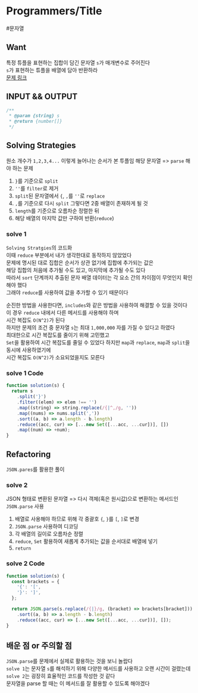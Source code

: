 # Programmers/Title

#문자열

## Want

특정 튜플을 표현하는 집합이 담긴 문자열 `s`가 매개변수로 주어진다  
`s`가 표현하는 튜플을 배열에 담아 반환하라  
[문제 링크](https://school.programmers.co.kr/learn/courses/30/lessons/64065)

## INPUT && OUTPUT

```js
/**
 * @param {string} s
 * @return {number[]}
 */
```

## Solving Strategies

원소 개수가 `1,2,3,4...` 이렇게 늘어나는 순서가 본 투플임
해당 문자열 => `parse` 해야 하는 문제

1. `}`를 기준으로 `split`
2. `''`를 `filter`로 제거
3. `split`된 문자열에서 `{`, `,`를 `''`로 `replace`
4. `,`를 기준으로 다시 `split`
   그렇다면 2중 배열이 존재하게 될 것
5. `length`를 기준으로 오름차순 정렬한 뒤
6. 해당 배열의 마지막 값만 구하여 반환(`reduce`)

### solve 1

`Solving Stratgies`의 코드화  
이때 `reduce` 부분에서 내가 생각한대로 동작하지 않았었다  
문제에 명시된 대로 집합은 순서가 상관 없기에 집합에 추가되는 값은  
해당 집합의 처음에 추가될 수도 있고, 마지막에 추가될 수도 있다  
따라서 `sort` 단계까지 추출된 문자 배열 데이터는 각 요소 간의 차이점이 무엇인지 확인해야 했다  
그래야 `reduce`를 사용하여 값을 추가할 수 있기 때문이다

순진한 방법을 사용한다면, `includes`와 같은 방법을 사용하여 해결할 수 있을 것이다  
이 경우 `reduce` 내에서 다른 메서드를 사용해야 하며  
시간 복잡도 `O(N^2)`가 된다  
하지만 문제의 조건 중 문자열 `s`는 최대 `1,000,000` 자를 가질 수 있다고 하였다  
최대한으로 시간 복잡도를 줄이기 위해 고민했고  
`Set`을 활용하여 시간 복잡도를 줄일 수 있었다
하지만 `map`과 `replace`, `map`과 `split`을 동시에 사용하였기에  
시간 복잡도 `O(N^2)`가 소요되었을지도 모른다

### solve 1 Code

```js
function solution(s) {
  return s
    .split('}')
    .filter((elem) => elem !== '')
    .map((string) => string.replace(/{|^,/g, ''))
    .map((nums) => nums.split(','))
    .sort((a, b) => a.length - b.length)
    .reduce((acc, cur) => [...new Set([...acc, ...cur])], [])
    .map((num) => +num);
}
```

## Refactoring

`JSON.pares`를 활용한 풀이

### solve 2

JSON 형태로 변환된 문자열 => 다시 객체(혹은 원시값)으로 변환하는 메서드인 `JSON.parse` 사용

1. 배열로 사용해야 하므로 위해 각 중괄호 `{`, `}`를 `[`, `]`로 변경
2. `JSON.parse` 사용하여 디코딩
3. 각 배열의 길이로 오름차순 정렬
4. `reduce`, `Set` 활용하여 새롭게 추가되는 값을 순서대로 배열에 넣기
5. `return`

### solve 2 Code

```js
function solution(s) {
  const brackets = {
    '{': '[',
    '}': ']',
  };

  return JSON.parse(s.replace(/{|}/g, (bracket) => brackets[bracket]))
    .sort((a, b) => a.length - b.length)
    .reduce((acc, cur) => [...new Set([...acc, ...cur])], []);
}
```

## 배운 점 or 주의할 점

`JSON.parse`를 문제에서 실제로 활용하는 것을 보니 놀랍다  
`solve 1`는 문자열 `s`를 해석하기 위해 다양한 메서드를 사용하고 오랜 시간이 걸렸는데  
`solve 2`는 굉장히 효율적인 코드를 작성한 것 같다  
문자열을 parse 할 때는 이 메서드를 잘 활용할 수 있도록 해야겠다
